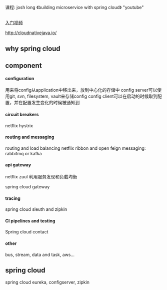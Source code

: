 课程:
    josh long 《building microservice with spring cloud》  "youtube"   
## 
[入门视频](https://www.youtube.com/watch?v=aO3W-lYnw-o)

http://cloudnativejava.io/
    
## why spring cloud


## component
#### configuration
用来将config从application中移出来，放到中心化的存储中
config server可以使用git, svn, filesystem, vault来存储config
config client可以在启动的时候取到配置，并在配置发生变化的时候被通知到



#### circuit breakers
netflix hystrix

#### routing and messaging
routing and load balancing
    netflix ribbon and open feign
messaging:
    rabbitmq or kafka

#### api gateway
netflix zuul
    利用服务发现和负载均衡

spring cloud gateway

#### tracing
spring cloud sleuth and zipkin

#### CI pipelines and testing
Spring cloud contact

#### other
bus, stream, data and task, aws...


## spring cloud
spring cloud eureka, configserver, zipkin



    